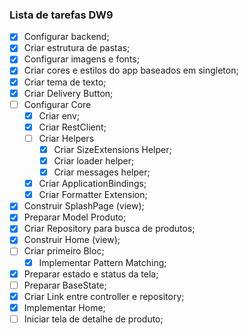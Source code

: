 ### Lista de tarefas DW9

- [x] Configurar backend;
- [x] Criar estrutura de pastas;
- [x] Configurar imagens e fonts;
- [x] Criar cores e estilos do app baseados em singleton;
- [x] Criar tema de texto;
- [x] Criar Delivery Button;
- [ ] Configurar Core
  - [x] Criar env;
  - [x] Criar RestClient;
  - [ ] Criar Helpers
      - [x] Criar SizeExtensions Helper;
      - [x] Criar loader helper;
      - [x] Criar messages helper;
  - [x] Criar ApplicationBindings;
  - [x] Criar Formatter Extension;
- [x] Construir SplashPage (view);  
- [x] Preparar Model Produto;
- [x] Criar Repository para busca de produtos;
- [x] Construir Home (view);
- [ ] Criar primeiro Bloc;
  - [x] Implementar Pattern Matching; 
- [x] Preparar estado e status da tela;
- [ ] Preparar BaseState;
- [x] Criar Link entre controller e repository;
- [x] Implementar Home;
- [ ] Iniciar tela de detalhe de produto;